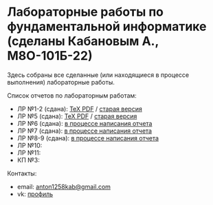 # Лабораторные работы по фундаментальной информатике (сделаны Кабановым А., М8О-101Б-22)
Здесь собраны все сделанные (или находящиеся в процессе выполнения) лабораторные работы.

Список отчетов по лабораторным работам:
- ЛР №1-2 (сдана): [TeX PDF](https://github.com/anakabanov/FI-labs/blob/main/lab1/lab1.pdf) / [старая версия](https://github.com/anakabanov/FI-labs/blob/main/lab1/lab1_old.pdf)
- ЛР №5 (сдана): [TeX PDF](https://github.com/anakabanov/FI-labs/blob/main/lab5/lab5.pdf) / [старая версия](https://github.com/anakabanov/FI-labs/blob/main/lab5/lab5_old.pdf)
- ЛР №6 (сдана): [в процессе написания отчета](https://github.com/anakabanov/FI-labs/blob/main/lab6/lab6.tex)
- ЛР №7 (сдана): [в процессе написания отчета](https://github.com/anakabanov/FI-labs/blob/main/lab7/lab7.tex)
- ЛР №8-9 (сдана): [в процессе написания отчета](https://github.com/anakabanov/FI-labs/blob/main/lab9/lab9.pdf)
- ЛР №10:
- ЛР №11:
- КП №3:

Контакты:
- email: [anton1258kab@gmail.com](mailto:anton1258kab@gmail.com)
- vk: [профиль](https://vk.com/lnlnx)
